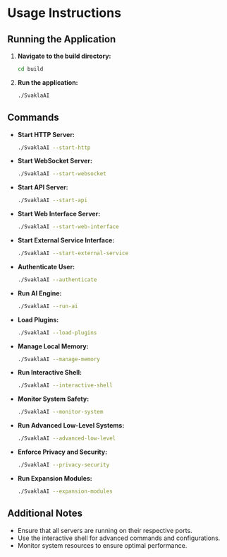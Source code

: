 # Usage Instructions

## Running the Application

1. **Navigate to the build directory:**
   ```sh
   cd build
   ```

2. **Run the application:**
   ```sh
   ./SvaklaAI
   ```

## Commands

- **Start HTTP Server:**
  ```sh
  ./SvaklaAI --start-http
  ```

- **Start WebSocket Server:**
  ```sh
  ./SvaklaAI --start-websocket
  ```

- **Start API Server:**
  ```sh
  ./SvaklaAI --start-api
  ```

- **Start Web Interface Server:**
  ```sh
  ./SvaklaAI --start-web-interface
  ```

- **Start External Service Interface:**
  ```sh
  ./SvaklaAI --start-external-service
  ```

- **Authenticate User:**
  ```sh
  ./SvaklaAI --authenticate
  ```

- **Run AI Engine:**
  ```sh
  ./SvaklaAI --run-ai
  ```

- **Load Plugins:**
  ```sh
  ./SvaklaAI --load-plugins
  ```

- **Manage Local Memory:**
  ```sh
  ./SvaklaAI --manage-memory
  ```

- **Run Interactive Shell:**
  ```sh
  ./SvaklaAI --interactive-shell
  ```

- **Monitor System Safety:**
  ```sh
  ./SvaklaAI --monitor-system
  ```

- **Run Advanced Low-Level Systems:**
  ```sh
  ./SvaklaAI --advanced-low-level
  ```

- **Enforce Privacy and Security:**
  ```sh
  ./SvaklaAI --privacy-security
  ```

- **Run Expansion Modules:**
  ```sh
  ./SvaklaAI --expansion-modules
  ```

## Additional Notes

- Ensure that all servers are running on their respective ports.
- Use the interactive shell for advanced commands and configurations.
- Monitor system resources to ensure optimal performance.
